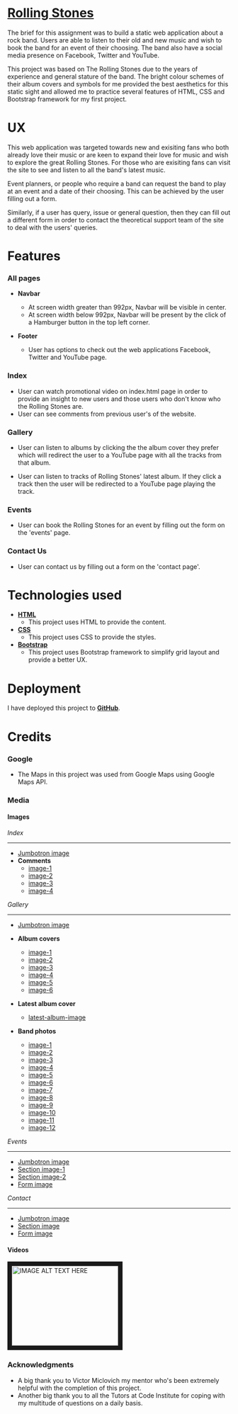 # <a href="https://itoulou.github.io/rolling-stones-milestone-tou/" target="_blank">Rolling Stones</a>

The brief for this assignment was to build a static web application about a rock band.
Users are able to listen to their old and new music and wish to 
book the band for an event of their choosing. The band also have a social media
presence on Facebook, Twitter and YouTube.

This project was based on The Rolling Stones due to the years of experience and 
general stature of the band. The bright colour schemes of their album covers
and symbols for me provided the best aesthetics for this static sight and allowed
me to practice several features of HTML, CSS and Bootstrap framework for my first
project.

# UX
This web application was targeted towards new and exisiting fans who both already
love their music or are keen to expand their love for music and wish to explore
the great Rolling Stones. For those who are exisiting fans can visit the site to 
see and listen to all the band's latest music.

Event planners, or people who require a band can request the band to play at an
event and a date of their choosing. This can be achieved by the user filling out
a form.

Similarly, if a user has query, issue or general question, then they can 
fill out a different form in order to contact the theoretical support team
of the site to deal with the users' queries. 

# Features
### All pages
* __Navbar__
    *  At screen width greater than 992px, Navbar will be visible in center.
    *  At screen width below 992px, Navbar will be present by the click of a Hamburger
    button in the top left corner.

* __Footer__
    * User has options to check out the web applications Facebook, Twitter and 
    YouTube page.

### Index
* User can watch promotional video on index.html page in order to provide an insight
to new users and those users who don't know who the Rolling Stones are.
* User can see comments from previous user's of the website. 

### Gallery
* User can listen to albums by clicking the the album cover they prefer which will
redirect the user to a YouTube page with all the tracks from that album.

* User can listen to tracks of Rolling Stones' latest album. If they click a 
track then the user will be redirected to a YouTube page playing the track.

### Events
* User can book the Rolling Stones for an event by filling out the form on the 
'events' page.

### Contact Us
* User can contact us by filling out a form on the 'contact page'.

# Technologies used
* [__HTML__](https://devdocs.io/html/) 
    * This project uses HTML to provide the content.
* [__CSS__](https://devdocs.io/css/) 
    * This project uses CSS to provide the styles.
* [__Bootstrap__](https://getbootstrap.com/docs/3.3/getting-started/)
    * This project uses Bootstrap framework to simplify grid layout and provide a better UX. 

# Deployment
I have deployed this project to [__GitHub__](https://github.com/).

# Credits
### Google
* The Maps in this project was used from Google Maps using Google Maps API.

### Media
#### __Images__
_Index_
***
* <a href="https://onlinenewsletters.net/thj83/images/background.jpg" target="_blank">Jumbotron image</a>
* __Comments__
    * <a href="https://www.toogit.com/assets/thumbnails/e2/e236552c66ce941a7efdfbc55169feab.jpg" target="_blank">image-1</a>
    * <a href="https://pbs.twimg.com/profile_images/556113768136990720/vEdxkot8.jpeg" target="_blank">image-2</a>
    * <a href="http://nymag.com/daily/entertainment/images/shidoobee.jpg" target="_blank">image-3</a>
    * <a href="https://lh3.googleusercontent.com/lZwyNvRzyOkl4gmC_jqfjs7wrTrhC4ttnfsEm_LL9v3oWpOkYpPrGm2Jec4tXaI6G29Rbw=s85" target="_blank">image-4</a>

_Gallery_
***
* <a href="http://www.fondsecran.eu/a/get_photo/226108/2048/1152" target="_blank">Jumbotron image</a>
* __Album covers__
    * <a href="http://1.bp.blogspot.com/-UQEGBtYJj-U/UEes7m3adwI/AAAAAAAAAP4/lg4r-4-Oqrk/s1600/The+Rolling+Stone-GRRR.jpg" target="_blank">image-1</a>
    * <a href="https://img.discogs.com/xlDZwPv611h4brUk3QEkbTBDJkk=/fit-in/600x600/filters:strip_icc():format(jpeg):mode_rgb():quality(90)/discogs-images/R-8905947-1471195604-5711.jpeg.jpg" target="_blank">image-2</a>
    * <a href="https://i1.sndcdn.com/artworks-8k05kgIvvhME-0-t500x500.jpg" target="_blank">image-3</a>
    * <a href="http://i40.tinypic.com/2a62luu.jpg" target="_blank">image-4</a>
    * <a href="https://avatar-nct.nixcdn.com/playlist/2015/03/21/1/3/7/8/1426910509872_500.jpg" target="_blank">image-5</a>
    * <a href="https://direct.rhapsody.com/imageserver/images/Alb.55303992/600x600.jpg" target="_blank">image-6</a>

* __Latest album cover__
    * <a href="https://lh3.googleusercontent.com/Wv_BnJut4XCz-OBdzIW7KGNFoi1Nybp8Q0OaSue6Thrd42n0edaRFPgUa0uEulIvXuOj8Q=s151">latest-album-image</a>
    
* __Band photos__
    * <a href="https://a.1stdibscdn.com/archivesE/upload/a_508/50_14/pr_rolling_stones_rej_satisfac/pr_rolling_stones_rej_satisfaction_small_big_21736_21737_l.jpeg">image-1</a>
    * <a href="https://theatlanta100.com/wp-content/uploads/2015/06/Live1_100-Guy_Stones.jpg">image-2</a>
    * <a href="https://ewedit.files.wordpress.com/2015/01/mick-back-praying_458.jpg?w=458">image-3</a>
    * <a href="https://cdn.pastemagazine.com/www/articles/JAGGERhoriz.jpg">image-4</a>
    * <a href="https://ksassets.timeincuk.net/wp/uploads/sites/55/2018/03/GettyImages-85235319-copy-920x584.jpg">image-5</a>
    * <a href="https://www.si.com/longform/halftime/img/stones.jpg">image-6</a>
    * <a href="http://silverkgallery.com.au/rock-n-roll-photography/wp-content/uploads/rock-roll-photography041.jpg">image-7</a>
    * <a href="https://cdn.taschen.com/media/images/960/pr_rolling_stones_russell_stones_on_stage_1972_21755_1503131000_id_915238.png">image-8</a>
    * <a href="http://www.thinkfarm.co.uk/wp-content/uploads/2017/09/TF_C_StonesSW_1920x1080-4.jpg">image-9</a>
    * <a href="https://media.gettyimages.com/photos/mick-jagger-lead-singer-of-the-british-rock-band-the-rolling-stones-picture-id84459256?b=1&k=6&m=84459256&s=612x612&w=0&h=N-Ohbk7807Z-kA82R_awSiQff50QuO5FZbmnnK9BkBE=">image-10</a>
    * <a href="http://cdn01.cdn.justjared.com/wp-content/uploads/2016/10/rolling-desert/the-rolling-stones-take-the-stage-at-desert-trip-02.jpg">image-11</a>
    * <a href="https://media.gettyimages.com/photos/keith-richards-of-the-rolling-stones-performs-on-stage-during-their-picture-id175134642?k=6&m=175134642&s=612x612&w=0&h=j61sRDVwilQIBPYO_QnFPrQ4HAw5EsUQNapy23AxBLs=">image-12</a>

_Events_
***
* <a href="http://mytexasvows.com/wp-content/uploads/2016/09/barn-wedding-chairs-empty-620x264.jpg" target="_blank">Jumbotron image</a>
* <a href="https://i.pinimg.com/originals/c7/63/0c/c7630cb28a22b2614778703f69b8471f.jpg" target="_blank">Section image-1</a>
* <a href="https://2.bp.blogspot.com/-pS5exKDkNUo/WErA57PZVNI/AAAAAAABc8A/cVXnZ3QluNwBuRsyOzcmCPo7w9En9pluwCLcB/s1600/office-christmas-party-olivia-munn-jason-bateman.jpg" target="_blank">Section image-2</a>
* <a href="https://lh3.googleusercontent.com/UPzQJYQFhDdPuD1BP40rsjlTkql0wEDWgQmWaukEfzj1_VHM-BYu96pTP9YBU9x1MmCg=s128" target="_blank">Form image</a>

_Contact_
***
* <a href="https://d.wattpad.com/story_parts/621090511/images/154cb7738e9c805b882943523805.jpg" target="_blank">Jumbotron image</a>
* <a href="https://pbs.twimg.com/media/CGmB9ttXEAAtE2x.jpg" target="_blank">Section image</a>
* <a href="https://media-api.xogrp.com/images/353ff891-4d3f-422a-9f59-7f3f9dfed350~rs_768.h" target="_blank">Form image</a>

#### __Videos__
<a href="http://www.youtube.com/watch?feature=player_embedded&v=J4aKFH1liko
" target="_blank"><img src="http://img.youtube.com/vi/J4aKFH1liko/0.jpg"  
alt="IMAGE ALT TEXT HERE" width="240" height="180" border="10" /></a>


### Acknowledgments
* A big thank you to Victor Miclovich my mentor who's been extremely helpful with
the completion of this project.
* Another big thank you to all the Tutors at Code Institute for coping with my multitude of questions on a daily basis.